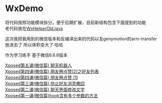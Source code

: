 # WxDemo

将代码按照功能模块拆分，便于后期扩展，目前新结构包含下面提到的功能  
老代码放在[WxHelperOld.java](https://github.com/KingZD/WxDemo/blob/master/demo/app/src/main/java/com/zed/xposed/demo/WxHelperOld.java)

这次我把我用到的微信版本和反编译出来的代码以及genymotion的arm-transfer放进去了 所以体积变大了 哈哈

作为学习练手 基于微信6.6.6版本

[Xposed第五课(微信篇) 聊天机器人](https://www.jianshu.com/p/2ed5c3fc7a51)  
[Xposed第四课(微信篇) 朋友圈点赞(2)之好友列表](https://www.jianshu.com/p/9330efe26dcc)  
[Xposed第四课(微信篇) 朋友圈点赞 (1)](https://www.jianshu.com/p/88f70b8597fc)  
[Xposed第三课(微信篇) 防止好友消息撤回](https://www.jianshu.com/p/bcaf069ec9e5)  
[Xposed第二课(微信篇) 聊天界面修改文字](https://www.jianshu.com/p/cde3cc4851c8)  
[Xposed第一课(微信篇)hook含有多个参数的方法](https://www.jianshu.com/p/c730b5e0c150)
